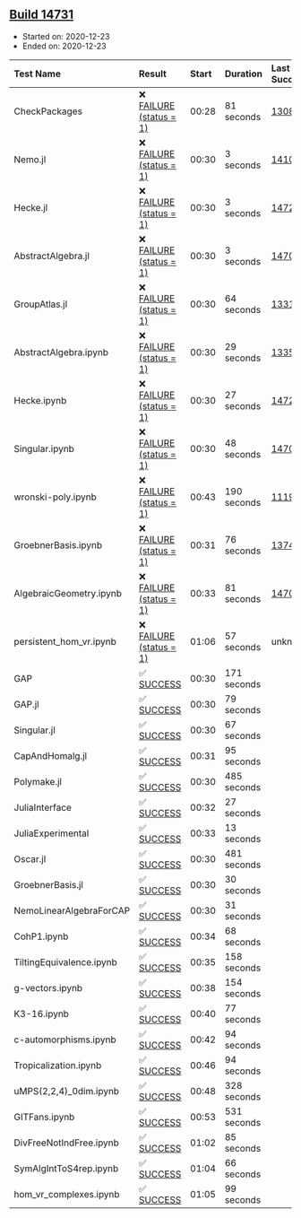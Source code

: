 ## [Build 14731](https://oscarci.mathematik.uni-kl.de/job/oscar/14731/)

* Started on: 2020-12-23
* Ended on: 2020-12-23

| Test Name    | Result | Start | Duration | Last Success | First Failure |
|:-------------|:-------|:------|:---------|:-------------|:--------------|
| CheckPackages | ❌ [FAILURE (status = 1)](https://oscarci.mathematik.uni-kl.de/job/oscar/14731/artifact/logs/build-14731/CheckPackages.log) | 00:28 | 81 seconds | [13085](https://oscarci.mathematik.uni-kl.de/job/oscar/13085/) | [13086](https://oscarci.mathematik.uni-kl.de/job/oscar/13086/) |
| Nemo.jl | ❌ [FAILURE (status = 1)](https://oscarci.mathematik.uni-kl.de/job/oscar/14731/artifact/logs/build-14731/Nemo.jl.log) | 00:30 | 3 seconds | [14101](https://oscarci.mathematik.uni-kl.de/job/oscar/14101/) | [14102](https://oscarci.mathematik.uni-kl.de/job/oscar/14102/) |
| Hecke.jl | ❌ [FAILURE (status = 1)](https://oscarci.mathematik.uni-kl.de/job/oscar/14731/artifact/logs/build-14731/Hecke.jl.log) | 00:30 | 3 seconds | [14723](https://oscarci.mathematik.uni-kl.de/job/oscar/14723/) | [14724](https://oscarci.mathematik.uni-kl.de/job/oscar/14724/) |
| AbstractAlgebra.jl | ❌ [FAILURE (status = 1)](https://oscarci.mathematik.uni-kl.de/job/oscar/14731/artifact/logs/build-14731/AbstractAlgebra.jl.log) | 00:30 | 3 seconds | [14701](https://oscarci.mathematik.uni-kl.de/job/oscar/14701/) | [14702](https://oscarci.mathematik.uni-kl.de/job/oscar/14702/) |
| GroupAtlas.jl | ❌ [FAILURE (status = 1)](https://oscarci.mathematik.uni-kl.de/job/oscar/14731/artifact/logs/build-14731/GroupAtlas.jl.log) | 00:30 | 64 seconds | [13311](https://oscarci.mathematik.uni-kl.de/job/oscar/13311/) | [13312](https://oscarci.mathematik.uni-kl.de/job/oscar/13312/) |
| AbstractAlgebra.ipynb | ❌ [FAILURE (status = 1)](https://oscarci.mathematik.uni-kl.de/job/oscar/14731/artifact/logs/build-14731/AbstractAlgebra.ipynb.log) | 00:30 | 29 seconds | [13355](https://oscarci.mathematik.uni-kl.de/job/oscar/13355/) | [13356](https://oscarci.mathematik.uni-kl.de/job/oscar/13356/) |
| Hecke.ipynb | ❌ [FAILURE (status = 1)](https://oscarci.mathematik.uni-kl.de/job/oscar/14731/artifact/logs/build-14731/Hecke.ipynb.log) | 00:30 | 27 seconds | [14723](https://oscarci.mathematik.uni-kl.de/job/oscar/14723/) | [14724](https://oscarci.mathematik.uni-kl.de/job/oscar/14724/) |
| Singular.ipynb | ❌ [FAILURE (status = 1)](https://oscarci.mathematik.uni-kl.de/job/oscar/14731/artifact/logs/build-14731/Singular.ipynb.log) | 00:30 | 48 seconds | [14701](https://oscarci.mathematik.uni-kl.de/job/oscar/14701/) | [14702](https://oscarci.mathematik.uni-kl.de/job/oscar/14702/) |
| wronski-poly.ipynb | ❌ [FAILURE (status = 1)](https://oscarci.mathematik.uni-kl.de/job/oscar/14731/artifact/logs/build-14731/wronski-poly.ipynb.log) | 00:43 | 190 seconds | [11192](https://oscarci.mathematik.uni-kl.de/job/oscar/11192/) | [11193](https://oscarci.mathematik.uni-kl.de/job/oscar/11193/) |
| GroebnerBasis.ipynb | ❌ [FAILURE (status = 1)](https://oscarci.mathematik.uni-kl.de/job/oscar/14731/artifact/logs/build-14731/GroebnerBasis.ipynb.log) | 00:31 | 76 seconds | [13748](https://oscarci.mathematik.uni-kl.de/job/oscar/13748/) | [13749](https://oscarci.mathematik.uni-kl.de/job/oscar/13749/) |
| AlgebraicGeometry.ipynb | ❌ [FAILURE (status = 1)](https://oscarci.mathematik.uni-kl.de/job/oscar/14731/artifact/logs/build-14731/AlgebraicGeometry.ipynb.log) | 00:33 | 81 seconds | [14701](https://oscarci.mathematik.uni-kl.de/job/oscar/14701/) | [14702](https://oscarci.mathematik.uni-kl.de/job/oscar/14702/) |
| persistent_hom_vr.ipynb | ❌ [FAILURE (status = 1)](https://oscarci.mathematik.uni-kl.de/job/oscar/14731/artifact/logs/build-14731/persistent_hom_vr.ipynb.log) | 01:06 | 57 seconds | unknown | unknown |
| GAP | ✅ [SUCCESS](https://oscarci.mathematik.uni-kl.de/job/oscar/14731/artifact/logs/build-14731/GAP.log) | 00:30 | 171 seconds |  |  |
| GAP.jl | ✅ [SUCCESS](https://oscarci.mathematik.uni-kl.de/job/oscar/14731/artifact/logs/build-14731/GAP.jl.log) | 00:30 | 79 seconds |  |  |
| Singular.jl | ✅ [SUCCESS](https://oscarci.mathematik.uni-kl.de/job/oscar/14731/artifact/logs/build-14731/Singular.jl.log) | 00:30 | 67 seconds |  |  |
| CapAndHomalg.jl | ✅ [SUCCESS](https://oscarci.mathematik.uni-kl.de/job/oscar/14731/artifact/logs/build-14731/CapAndHomalg.jl.log) | 00:31 | 95 seconds |  |  |
| Polymake.jl | ✅ [SUCCESS](https://oscarci.mathematik.uni-kl.de/job/oscar/14731/artifact/logs/build-14731/Polymake.jl.log) | 00:30 | 485 seconds |  |  |
| JuliaInterface | ✅ [SUCCESS](https://oscarci.mathematik.uni-kl.de/job/oscar/14731/artifact/logs/build-14731/JuliaInterface.log) | 00:32 | 27 seconds |  |  |
| JuliaExperimental | ✅ [SUCCESS](https://oscarci.mathematik.uni-kl.de/job/oscar/14731/artifact/logs/build-14731/JuliaExperimental.log) | 00:33 | 13 seconds |  |  |
| Oscar.jl | ✅ [SUCCESS](https://oscarci.mathematik.uni-kl.de/job/oscar/14731/artifact/logs/build-14731/Oscar.jl.log) | 00:30 | 481 seconds |  |  |
| GroebnerBasis.jl | ✅ [SUCCESS](https://oscarci.mathematik.uni-kl.de/job/oscar/14731/artifact/logs/build-14731/GroebnerBasis.jl.log) | 00:30 | 30 seconds |  |  |
| NemoLinearAlgebraForCAP | ✅ [SUCCESS](https://oscarci.mathematik.uni-kl.de/job/oscar/14731/artifact/logs/build-14731/NemoLinearAlgebraForCAP.log) | 00:30 | 31 seconds |  |  |
| CohP1.ipynb | ✅ [SUCCESS](https://oscarci.mathematik.uni-kl.de/job/oscar/14731/artifact/logs/build-14731/CohP1.ipynb.log) | 00:34 | 68 seconds |  |  |
| TiltingEquivalence.ipynb | ✅ [SUCCESS](https://oscarci.mathematik.uni-kl.de/job/oscar/14731/artifact/logs/build-14731/TiltingEquivalence.ipynb.log) | 00:35 | 158 seconds |  |  |
| g-vectors.ipynb | ✅ [SUCCESS](https://oscarci.mathematik.uni-kl.de/job/oscar/14731/artifact/logs/build-14731/g-vectors.ipynb.log) | 00:38 | 154 seconds |  |  |
| K3-16.ipynb | ✅ [SUCCESS](https://oscarci.mathematik.uni-kl.de/job/oscar/14731/artifact/logs/build-14731/K3-16.ipynb.log) | 00:40 | 77 seconds |  |  |
| c-automorphisms.ipynb | ✅ [SUCCESS](https://oscarci.mathematik.uni-kl.de/job/oscar/14731/artifact/logs/build-14731/c-automorphisms.ipynb.log) | 00:42 | 94 seconds |  |  |
| Tropicalization.ipynb | ✅ [SUCCESS](https://oscarci.mathematik.uni-kl.de/job/oscar/14731/artifact/logs/build-14731/Tropicalization.ipynb.log) | 00:46 | 94 seconds |  |  |
| uMPS(2,2,4)_0dim.ipynb | ✅ [SUCCESS](https://oscarci.mathematik.uni-kl.de/job/oscar/14731/artifact/logs/build-14731/uMPS-2-2-4-_0dim.ipynb.log) | 00:48 | 328 seconds |  |  |
| GITFans.ipynb | ✅ [SUCCESS](https://oscarci.mathematik.uni-kl.de/job/oscar/14731/artifact/logs/build-14731/GITFans.ipynb.log) | 00:53 | 531 seconds |  |  |
| DivFreeNotIndFree.ipynb | ✅ [SUCCESS](https://oscarci.mathematik.uni-kl.de/job/oscar/14731/artifact/logs/build-14731/DivFreeNotIndFree.ipynb.log) | 01:02 | 85 seconds |  |  |
| SymAlgIntToS4rep.ipynb | ✅ [SUCCESS](https://oscarci.mathematik.uni-kl.de/job/oscar/14731/artifact/logs/build-14731/SymAlgIntToS4rep.ipynb.log) | 01:04 | 66 seconds |  |  |
| hom_vr_complexes.ipynb | ✅ [SUCCESS](https://oscarci.mathematik.uni-kl.de/job/oscar/14731/artifact/logs/build-14731/hom_vr_complexes.ipynb.log) | 01:05 | 99 seconds |  |  |
